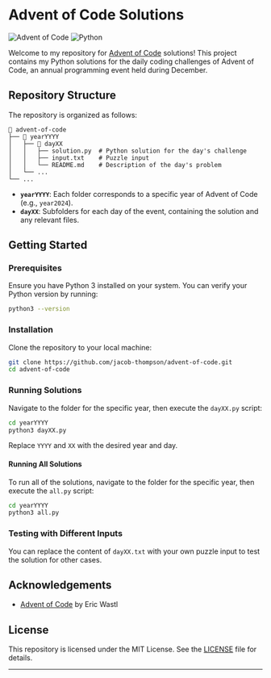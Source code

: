 # Advent of Code Solutions

![Advent of Code](https://img.shields.io/badge/Advent%20of%20Code-blue?style=flat-square&logo=advent-of-code&logoColor=white)
![Python](https://img.shields.io/badge/Python-3.x-blue?style=flat-square&logo=python&logoColor=white)

Welcome to my repository for [Advent of Code](https://adventofcode.com/) solutions! This project contains my Python solutions for the daily coding challenges of Advent of Code, an annual programming event held during December.

## Repository Structure

The repository is organized as follows:

```
📂 advent-of-code
├── 📂 yearYYYY
│   ├── 📂 dayXX
│   │   ├── solution.py  # Python solution for the day's challenge
│   │   ├── input.txt    # Puzzle input
│   │   └── README.md    # Description of the day's problem
│   └── ...
└── ...
```

- **`yearYYYY`**: Each folder corresponds to a specific year of Advent of Code (e.g., `year2024`).
- **`dayXX`**: Subfolders for each day of the event, containing the solution and any relevant files.

## Getting Started

### Prerequisites

Ensure you have Python 3 installed on your system. You can verify your Python version by running:

```bash
python3 --version
```

### Installation

Clone the repository to your local machine:

```bash
git clone https://github.com/jacob-thompson/advent-of-code.git
cd advent-of-code
```

### Running Solutions

Navigate to the folder for the specific year, then execute the `dayXX.py` script:

```bash
cd yearYYYY
python3 dayXX.py
```

Replace `YYYY` and `XX` with the desired year and day.

#### Running All Solutions

To run all of the solutions, navigate to the folder for the specific year, then execute the `all.py` script:

```bash
cd yearYYYY
python3 all.py
```

### Testing with Different Inputs

You can replace the content of `dayXX.txt` with your own puzzle input to test the solution for other cases.

## Acknowledgements

- [Advent of Code](https://adventofcode.com/) by Eric Wastl

## License

This repository is licensed under the MIT License. See the [LICENSE](LICENSE) file for details.

---
